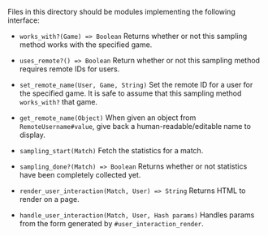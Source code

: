 Files in this directory should be modules implementing the following
interface:

 - `works_with?(Game) => Boolean`
   Returns whether or not this sampling method works with the
   specified game.

 - `uses_remote?() => Boolean`
   Return whether or not this sampling method requires remote IDs for
   users.
 - `set_remote_name(User, Game, String)`
   Set the remote ID for a user for the specified game.  It is safe to
   assume that this sampling method `works_with?` that game.
 - `get_remote_name(Object)`
   When given an object from `RemoteUsername#value`, give back a
   human-readable/editable name to display.

 - `sampling_start(Match)`
   Fetch the statistics for a match.
 - `sampling_done?(Match) => Boolean`
   Returns whether or not statistics have been completely collected
   yet.

 - `render_user_interaction(Match, User) => String`
   Returns HTML to render on a page.
 - `handle_user_interaction(Match, User, Hash params)`
   Handles params from the form generated by
   `#user_interaction_render`.
